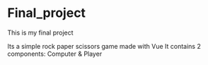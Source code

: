 # Final_project

This is my final project

Its a simple rock paper scissors game made with Vue
It contains 2 components: Computer & Player
